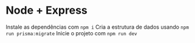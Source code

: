 # Node + Express

Instale as dependências com `npm i`
Cria a estrutura de dados usando `npm run prisma:migrate`
Inicie o projeto com `npm run dev`
